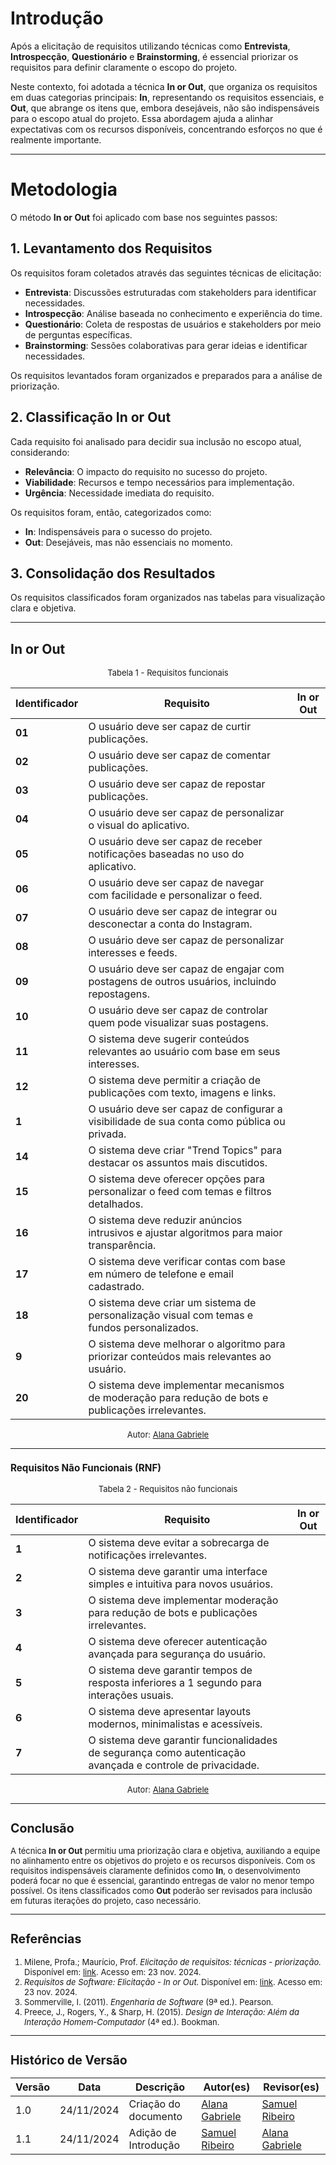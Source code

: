 # Introdução

Após a elicitação de requisitos utilizando técnicas como **Entrevista**, **Introspecção**, **Questionário** e **Brainstorming**, é essencial priorizar os requisitos para definir claramente o escopo do projeto. 

Neste contexto, foi adotada a técnica **In or Out**, que organiza os requisitos em duas categorias principais: **In**, representando os requisitos essenciais, e **Out**, que abrange os itens que, embora desejáveis, não são indispensáveis para o escopo atual do projeto. Essa abordagem ajuda a alinhar expectativas com os recursos disponíveis, concentrando esforços no que é realmente importante.

---

# Metodologia

O método **In or Out** foi aplicado com base nos seguintes passos:

## 1. Levantamento dos Requisitos
Os requisitos foram coletados através das seguintes técnicas de elicitação:

- **Entrevista**: Discussões estruturadas com stakeholders para identificar necessidades.
- **Introspecção**: Análise baseada no conhecimento e experiência do time.
- **Questionário**: Coleta de respostas de usuários e stakeholders por meio de perguntas específicas.
- **Brainstorming**: Sessões colaborativas para gerar ideias e identificar necessidades.

Os requisitos levantados foram organizados e preparados para a análise de priorização.

## 2. Classificação In or Out
Cada requisito foi analisado para decidir sua inclusão no escopo atual, considerando:

- **Relevância**: O impacto do requisito no sucesso do projeto.
- **Viabilidade**: Recursos e tempo necessários para implementação.
- **Urgência**: Necessidade imediata do requisito.

Os requisitos foram, então, categorizados como:

- **In**: Indispensáveis para o sucesso do projeto.
- **Out**: Desejáveis, mas não essenciais no momento.

## 3. Consolidação dos Resultados
Os requisitos classificados foram organizados nas tabelas para visualização clara e objetiva.

---

## In or Out

<font size="2"><p style="text-align: center">Tabela 1 - Requisitos funcionais </p></font>

| **Identificador** | **Requisito**                                                                                       | **In or Out** |
| ----------------- | --------------------------------------------------------------------------------------------------- | ------------- |
| **01**            | O usuário deve ser capaz de curtir publicações.                                                     |               |
| **02**            | O usuário deve ser capaz de comentar publicações.                                                   |               |
| **03**            | O usuário deve ser capaz de repostar publicações.                                                   |               |
| **04**            | O usuário deve ser capaz de personalizar o visual do aplicativo.                                    |               |
| **05**            | O usuário deve ser capaz de receber notificações baseadas no uso do aplicativo.                     |               |
| **06**            | O usuário deve ser capaz de navegar com facilidade e personalizar o feed.                           |               |
| **07**            | O usuário deve ser capaz de integrar ou desconectar a conta do Instagram.                           |               |
| **08**            | O usuário deve ser capaz de personalizar interesses e feeds.                                        |               |
| **09**            | O usuário deve ser capaz de engajar com postagens de outros usuários, incluindo repostagens.        |               |
| **10**            | O usuário deve ser capaz de controlar quem pode visualizar suas postagens.                          |               |
| **11**            | O sistema deve sugerir conteúdos relevantes ao usuário com base em seus interesses.                 |               |
| **12**            | O sistema deve permitir a criação de publicações com texto, imagens e links.                        |               |
| **1**             | O usuário deve ser capaz de configurar a visibilidade de sua conta como pública ou privada.         |               |
| **14**            | O sistema deve criar "Trend Topics" para destacar os assuntos mais discutidos.                      |               |
| **15**            | O sistema deve oferecer opções para personalizar o feed com temas e filtros detalhados.             |               |
| **16**            | O sistema deve reduzir anúncios intrusivos e ajustar algoritmos para maior transparência.           |               |
| **17**            | O sistema deve verificar contas com base em número de telefone e email cadastrado.                  |               |
| **18**            | O sistema deve criar um sistema de personalização visual com temas e fundos personalizados.         |               |
| **9**             | O sistema deve melhorar o algoritmo para priorizar conteúdos mais relevantes ao usuário.            |               |
| **20**            | O sistema deve implementar mecanismos de moderação para redução de bots e publicações irrelevantes. |               |

<font size="2"><p style="text-align: center; font-size: 14px;">
Autor: <a href="https://github.com/alanagabriele" target="_blank">Alana Gabriele </a>

---

### Requisitos Não Funcionais (RNF)

<font size="2"><p style="text-align: center">Tabela 2 - Requisitos não funcionais </p></font>

| **Identificador** | **Requisito**                                                                                              | **In or Out** |
| ----------------- | ---------------------------------------------------------------------------------------------------------- | ------------- |
| **1**             | O sistema deve evitar a sobrecarga de notificações irrelevantes.                                           |               |
| **2**             | O sistema deve garantir uma interface simples e intuitiva para novos usuários.                             |               |
| **3**             | O sistema deve implementar moderação para redução de bots e publicações irrelevantes.                      |               |
| **4**             | O sistema deve oferecer autenticação avançada para segurança do usuário.                                   |               |
| **5**             | O sistema deve garantir tempos de resposta inferiores a 1 segundo para interações usuais.                  |               |
| **6**             | O sistema deve apresentar layouts modernos, minimalistas e acessíveis.                                     |               |
| **7**             | O sistema deve garantir funcionalidades de segurança como autenticação avançada e controle de privacidade. |               |

<font size="2"><p style="text-align: center; font-size: 14px;">
Autor: <a href="https://github.com/alanagabriele" target="_blank">Alana Gabriele </a>

---

## Conclusão

A técnica **In or Out** permitiu uma priorização clara e objetiva, auxiliando a equipe no alinhamento entre os objetivos do projeto e os recursos disponíveis. Com os requisitos indispensáveis claramente definidos como **In**, o desenvolvimento poderá focar no que é essencial, garantindo entregas de valor no menor tempo possível. Os itens classificados como **Out** poderão ser revisados para inclusão em futuras iterações do projeto, caso necessário.

---

## Referências

1. Milene, Profa.; Maurício, Prof. *Elicitação de requisitos: técnicas - priorização.* Disponível em: [link](https://aprender3.unb.br/pluginfile.php/2972449/mod_resource/content/2/Requisitos%20-%20Aula%2007.pdf). Acesso em: 23 nov. 2024.  
2. *Requisitos de Software: Elicitação - In or Out.* Disponível em: [link](https://requisitos-de-software.github.io/2023.1-VLC/#/elicitacao/in_or_out). Acesso em: 23 nov. 2024.  
3. Sommerville, I. (2011). *Engenharia de Software* (9ª ed.). Pearson.  
4. Preece, J., Rogers, Y., & Sharp, H. (2015). *Design de Interação: Além da Interação Homem-Computador* (4ª ed.). Bookman.  

---

## Histórico de Versão

| **Versão** | **Data**   | **Descrição**        | **Autor(es)**                                      | **Revisor(es)**                                    |
| ---------- | ---------- | -------------------- | -------------------------------------------------- | -------------------------------------------------- |
| 1.0        | 24/11/2024 | Criação do documento | [Alana Gabriele](https://github.com/alanagabriele) | [Samuel Ribeiro](https://github.com/SamuelRicosta) |
| 1.1        | 24/11/2024 | Adição de Introdução | [Samuel Ribeiro](https://github.com/SamuelRicosta) | [Alana Gabriele](https://github.com/alanagabriele) |
